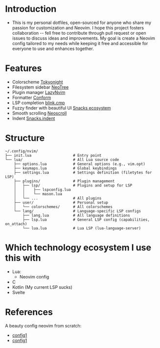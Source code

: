 # Introduction
- This is my personal dotfiles, open-sourced for
anyone who share my passion for customization and
Neovim. I hope this project fosters collaboration
-- fell free to contribute through pull request or
open issues to discuss ideas and improvements. My
goal is create a Neovim config tailored to my
needs while keeping it free and accessible for
everyone to use and enhances together.
# Features
- Colorscheme [Tokyonight](https://github.com/folke/tokyonight.nvim)
- Filesystem sidebar [NeoTree](https://github.com/nvim-neo-tree/neo-tree.nvim)
- Plugin manager [LazyNvim](https://github.com/folke/lazy.nvim)
- Formatter [Conform](https://github.com/stevearc/conform.nvim)
- LSP completion [blink.cmp](https://github.com/Saghen/blink.cmp)
- Fuzzy finder with beautiful UI [Snacks ecosystem](https://github.com/folke/snacks.nvim)
- Smooth scrolling [Neoscroll](https://github.com/karb94/neoscroll.nvim)
- Indent [Snacks.indent](https://github.com/folke/snacks.nvim/blob/main/docs/indent.md)
# Structure
```
~/.config/nvim/
├── init.lua                   # Entry point
└── lua/                       # All Lua source code
    ├── options.lua            # General options (e.g., vim.opt)
    ├── keymaps.lua            # Global keybindings
    ├── settings.lua           # Settings definition (filetytes for LSP)
    ├── plugins/               # Plugin management
    │   ├── lsp/               # Plugins and setup for LSP
    │   │    ├── lspconfig.lua 
    │   │    └── mason.lua     
    │   └── ...                # All plugins
    ├── user/                  # Personal setup
    │   └── colorschemes/      # All colorschemes
    └── lang/                  # Language-specific LSP configs
        ├── lang.lua           # All language definitions
        ├── lsp.lua            # General LSP config (capabilities, on_attach)
        └── lua.lua            # Lua LSP (lua-language-server)
```
# Which technology ecosystem I use this with
- Lua:
    - Neovim config
- C
- Kotlin (My current LSP sucks)
- Svelte
# References
A beauty config neovim from scratch: 
- [config1](https://github.com/Nguyen-Hoang-Nam/nvim-dotfiles-kitty)
- [config1](https://github.com/caarlos0/dotfiles)
